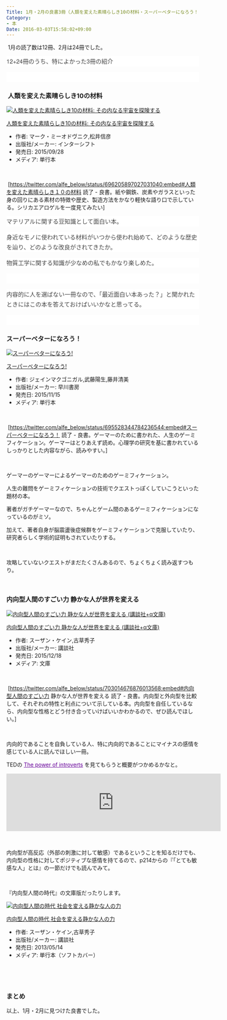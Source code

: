 ```yaml
---
Title: 1月・2月の良書3冊（人類を変えた素晴らしき10の材料・スーパーベターになろう！・内向型人間のすごい力）
Category:
- 本
Date: 2016-03-03T15:58:02+09:00
---
```



 1月の読了数は12冊、2月は24冊でした。
<p style="margin: 0px 0px 1em; color: #454545; font-family: 'Helvetica Neue', Helvetica, Arial, 'Hiragino Kaku Gothic Pro', Meiryo, 'MS PGothic', sans-serif; font-size: 15.2px; font-style: normal; font-variant: normal; font-weight: normal; letter-spacing: normal; line-height: 25.84px; orphans: auto; text-align: start; text-indent: 0px; text-transform: none; white-space: normal; widows: 1; word-spacing: 0px; -webkit-text-stroke-width: 0px; background-color: #ffffff;">12+24冊のうち、特によかった3冊の紹介
<p style="margin: 0px 0px 1em; color: #454545; font-family: 'Helvetica Neue', Helvetica, Arial, 'Hiragino Kaku Gothic Pro', Meiryo, 'MS PGothic', sans-serif; font-size: 15.2px; font-style: normal; font-variant: normal; font-weight: normal; letter-spacing: normal; line-height: 25.84px; orphans: auto; text-align: start; text-indent: 0px; text-transform: none; white-space: normal; widows: 1; word-spacing: 0px; -webkit-text-stroke-width: 0px; background-color: #ffffff;"> 

###  人類を変えた素晴らしき10の材料

<div class="freezed">
<div class="external-link-detail"><a href="https://www.amazon.co.jp/exec/obidos/ASIN/4772695478/ab1025-22/"><img class="external-link-detail-image" title="人類を変えた素晴らしき10の材料: その内なる宇宙を探険する" src="https://ecx.images-amazon.com/images/I/51T7gPZIckL._SL160_.jpg" alt="人類を変えた素晴らしき10の材料: その内なる宇宙を探険する" /></a>
<div class="external-link-detail-info">
<p class="external-link-detail-title"><a href="https://www.amazon.co.jp/exec/obidos/ASIN/4772695478/ab1025-22/">人類を変えた素晴らしき10の材料: その内なる宇宙を探険する</a>
<ul>
<li><span class="external-link-detail-label">作者:</span> マーク・ミーオドヴニク,松井信彦</li>
<li><span class="external-link-detail-label">出版社/メーカー:</span> インターシフト</li>
<li><span class="external-link-detail-label">発売日:</span> 2015/09/28</li>
<li><span class="external-link-detail-label">メディア:</span> 単行本</li>

</ul>
</div>
<div class="external-link-detail-foot"> </div>
</div>
</div>

 [https://twitter.com/alfe_below/status/696205897027031040:embed#人類を変えた素晴らしき１０の材料 読了 - 良書。紙や鋼鉄、炭素やガラスといった身の回りにある素材の特徴や歴史、製造方法をかなり軽快な語り口で示している。シリカエアロゲルを一度見てみたい]
<p style="margin: 0px 0px 1em; color: #454545; font-family: 'Helvetica Neue', Helvetica, Arial, 'Hiragino Kaku Gothic Pro', Meiryo, 'MS PGothic', sans-serif; font-size: 15.2px; font-style: normal; font-variant: normal; font-weight: normal; letter-spacing: normal; line-height: 25.84px; orphans: auto; text-align: start; text-indent: 0px; text-transform: none; white-space: normal; widows: 1; word-spacing: 0px; -webkit-text-stroke-width: 0px; background-color: #ffffff;">マテリアルに関する豆知識として面白い本。
<p style="margin: 0px 0px 1em; color: #454545; font-family: 'Helvetica Neue', Helvetica, Arial, 'Hiragino Kaku Gothic Pro', Meiryo, 'MS PGothic', sans-serif; font-size: 15.2px; font-style: normal; font-variant: normal; font-weight: normal; letter-spacing: normal; line-height: 25.84px; orphans: auto; text-align: start; text-indent: 0px; text-transform: none; white-space: normal; widows: 1; word-spacing: 0px; -webkit-text-stroke-width: 0px; background-color: #ffffff;">身近なモノに使われている材料がいつから使われ始めて、どのような歴史を辿り、どのような改良がされてきたか。
<p style="margin: 0px 0px 1em; color: #454545; font-family: 'Helvetica Neue', Helvetica, Arial, 'Hiragino Kaku Gothic Pro', Meiryo, 'MS PGothic', sans-serif; font-size: 15.2px; font-style: normal; font-variant: normal; font-weight: normal; letter-spacing: normal; line-height: 25.84px; orphans: auto; text-align: start; text-indent: 0px; text-transform: none; white-space: normal; widows: 1; word-spacing: 0px; -webkit-text-stroke-width: 0px; background-color: #ffffff;">物質工学に関する知識が少なめの私でもかなり楽しめた。
<p style="margin: 0px 0px 1em; color: #454545; font-family: 'Helvetica Neue', Helvetica, Arial, 'Hiragino Kaku Gothic Pro', Meiryo, 'MS PGothic', sans-serif; font-size: 15.2px; font-style: normal; font-variant: normal; font-weight: normal; letter-spacing: normal; line-height: 25.84px; orphans: auto; text-align: start; text-indent: 0px; text-transform: none; white-space: normal; widows: 1; word-spacing: 0px; -webkit-text-stroke-width: 0px; background-color: #ffffff;"> 
<p style="margin: 0px 0px 1em; color: #454545; font-family: 'Helvetica Neue', Helvetica, Arial, 'Hiragino Kaku Gothic Pro', Meiryo, 'MS PGothic', sans-serif; font-size: 15.2px; font-style: normal; font-variant: normal; font-weight: normal; letter-spacing: normal; line-height: 25.84px; orphans: auto; text-align: start; text-indent: 0px; text-transform: none; white-space: normal; widows: 1; word-spacing: 0px; -webkit-text-stroke-width: 0px; background-color: #ffffff;">内容的に人を選ばない一冊なので、「最近面白い本あった？」と聞かれたときにはこの本を答えておけばいいかなと思ってる。
<p style="margin: 0px 0px 1em; color: #454545; font-family: 'Helvetica Neue', Helvetica, Arial, 'Hiragino Kaku Gothic Pro', Meiryo, 'MS PGothic', sans-serif; font-size: 15.2px; font-style: normal; font-variant: normal; font-weight: normal; letter-spacing: normal; line-height: 25.84px; orphans: auto; text-align: start; text-indent: 0px; text-transform: none; white-space: normal; widows: 1; word-spacing: 0px; -webkit-text-stroke-width: 0px; background-color: #ffffff;"> 

### スーパーベターになろう！

<div class="freezed">
<div class="external-link-detail"><a href="https://www.amazon.co.jp/exec/obidos/ASIN/415209575X/ab1025-22/"><img class="external-link-detail-image" title="スーパーベターになろう!" src="https://ecx.images-amazon.com/images/I/51a21XrAtoL._SL160_.jpg" alt="スーパーベターになろう!" /></a>
<div class="external-link-detail-info">
<p class="external-link-detail-title"><a href="https://www.amazon.co.jp/exec/obidos/ASIN/415209575X/ab1025-22/">スーパーベターになろう!</a>
<ul>
<li><span class="external-link-detail-label">作者:</span> ジェインマクゴニガル,武藤陽生,藤井清美</li>
<li><span class="external-link-detail-label">出版社/メーカー:</span> 早川書房</li>
<li><span class="external-link-detail-label">発売日:</span> 2015/11/15</li>
<li><span class="external-link-detail-label">メディア:</span> 単行本</li>

</ul>
</div>
<div class="external-link-detail-foot"> </div>
</div>
</div>

 [https://twitter.com/alfe_below/status/695528344784236544:embed#スーパーベターになろう！ 読了 - 良書。ゲーマーのために書かれた、人生のゲーミフィケーション。ゲーマーはとりあえず読め。心理学の研究を基に書かれているしっかりとした内容ながら、読みやすい。]

 

ゲーマーのゲーマーによるゲーマーのためのゲーミフィケーション。

人生の難問をゲーミフィケーションの技術でクエストっぽくしていこうといった題材の本。

著者がガチゲーマーなので、ちゃんとゲーム間のあるゲーミフィケーションになっているのがミソ。

加えて、著者自身が脳震盪後症候群をゲーミフィケーションで克服していたり、研究者らしく学術的証明もされていたりする。

 

攻略していないクエストがまだたくさんあるので、ちょくちょく読み返すつもり。

 

### 内向型人間のすごい力 静かな人が世界を変える

<div class="freezed">
<div class="external-link-detail"><a href="https://www.amazon.co.jp/exec/obidos/ASIN/4062816350/ab1025-22/"><img class="external-link-detail-image" title="内向型人間のすごい力 静かな人が世界を変える (講談社+α文庫)" src="https://ecx.images-amazon.com/images/I/51X-h%2B7rd3L._SL160_.jpg" alt="内向型人間のすごい力 静かな人が世界を変える (講談社+α文庫)" /></a>
<div class="external-link-detail-info">
<p class="external-link-detail-title"><a href="https://www.amazon.co.jp/exec/obidos/ASIN/4062816350/ab1025-22/">内向型人間のすごい力 静かな人が世界を変える (講談社+α文庫)</a>
<ul>
<li><span class="external-link-detail-label">作者:</span> スーザン・ケイン,古草秀子</li>
<li><span class="external-link-detail-label">出版社/メーカー:</span> 講談社</li>
<li><span class="external-link-detail-label">発売日:</span> 2015/12/18</li>
<li><span class="external-link-detail-label">メディア:</span> 文庫</li>

</ul>
</div>
<div class="external-link-detail-foot"> </div>
</div>
</div>

 [https://twitter.com/alfe_below/status/703014676876013568:embed#内向型人間のすごい力 静かな人が世界を変える 読了 - 良書。内向型と外向型を比較して、それぞれの特性と利点について示している本。内向型を自任しているなら、内向型な性格とどう付き合っていけばいいかわかるので、ぜひ読んでほしい。]

 

内向的であることを自負している人、特に内向的であることにマイナスの感情を感じている人に読んでほしい一冊。

TEDの <a style="color: #660099; cursor: pointer; text-decoration: underline;" href="https://www.youtube.com/watch?v=c0KYU2j0TM4">The power of introverts</a> を見てもらうと概要がつかめるかなと。

<iframe src="https://embed-ssl.ted.com/talks/lang/ja/susan_cain_the_power_of_introverts.html" width="560" frameborder="0" scrolling="no" allowfullscreen=""></iframe>

 

内向型が高反応（外部の刺激に対して敏感）であるということを知るだけでも、内向型の性格に対してポジティブな感情を持てるので、p214からの『「とても敏感な人」とは』の一節だけでも読んでみて。

 

『内向型人間の時代』の文庫版だったりします。
<div class="freezed">
<div class="external-link-detail"><a href="https://www.amazon.co.jp/exec/obidos/ASIN/4062178591/ab1025-22/"><img class="external-link-detail-image" title="内向型人間の時代 社会を変える静かな人の力" src="https://ecx.images-amazon.com/images/I/51Lqr4T0kcL._SL160_.jpg" alt="内向型人間の時代 社会を変える静かな人の力" /></a>
<div class="external-link-detail-info">
<p class="external-link-detail-title"><a href="https://www.amazon.co.jp/exec/obidos/ASIN/4062178591/ab1025-22/">内向型人間の時代 社会を変える静かな人の力</a>
<ul>
<li><span class="external-link-detail-label">作者:</span> スーザン・ケイン,古草秀子</li>
<li><span class="external-link-detail-label">出版社/メーカー:</span> 講談社</li>
<li><span class="external-link-detail-label">発売日:</span> 2013/05/14</li>
<li><span class="external-link-detail-label">メディア:</span> 単行本（ソフトカバー）</li>

</ul>
</div>
<div class="external-link-detail-foot"> </div>
</div>
</div>

 

### まとめ


以上、1月・2月に見つけた良書でした。

